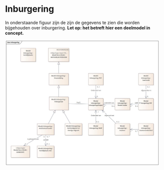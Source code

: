 # Inburgering

In onderstaande figuur zijn de zijn de gegevens te zien die worden bijgehouden over inburgering. **Let op: het betreft hier een deelmodel in concept.** 

![Model Inburgering][inburgering]

[inburgering]: image/EAID_96927C60_9F7B_4e67_806A_02EE0191983D.jpg "Inburgering"
